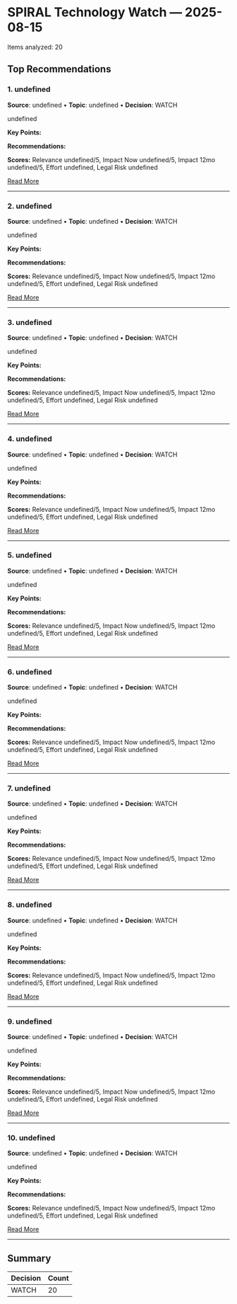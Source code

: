 # SPIRAL Technology Watch — 2025-08-15

Items analyzed: 20

## Top Recommendations

### 1. undefined
**Source**: undefined • **Topic**: undefined • **Decision**: WATCH

undefined

**Key Points:**


**Recommendations:**


**Scores:** Relevance undefined/5, Impact Now undefined/5, Impact 12mo undefined/5, Effort undefined, Legal Risk undefined

[Read More](undefined)

---

### 2. undefined
**Source**: undefined • **Topic**: undefined • **Decision**: WATCH

undefined

**Key Points:**


**Recommendations:**


**Scores:** Relevance undefined/5, Impact Now undefined/5, Impact 12mo undefined/5, Effort undefined, Legal Risk undefined

[Read More](undefined)

---

### 3. undefined
**Source**: undefined • **Topic**: undefined • **Decision**: WATCH

undefined

**Key Points:**


**Recommendations:**


**Scores:** Relevance undefined/5, Impact Now undefined/5, Impact 12mo undefined/5, Effort undefined, Legal Risk undefined

[Read More](undefined)

---

### 4. undefined
**Source**: undefined • **Topic**: undefined • **Decision**: WATCH

undefined

**Key Points:**


**Recommendations:**


**Scores:** Relevance undefined/5, Impact Now undefined/5, Impact 12mo undefined/5, Effort undefined, Legal Risk undefined

[Read More](undefined)

---

### 5. undefined
**Source**: undefined • **Topic**: undefined • **Decision**: WATCH

undefined

**Key Points:**


**Recommendations:**


**Scores:** Relevance undefined/5, Impact Now undefined/5, Impact 12mo undefined/5, Effort undefined, Legal Risk undefined

[Read More](undefined)

---

### 6. undefined
**Source**: undefined • **Topic**: undefined • **Decision**: WATCH

undefined

**Key Points:**


**Recommendations:**


**Scores:** Relevance undefined/5, Impact Now undefined/5, Impact 12mo undefined/5, Effort undefined, Legal Risk undefined

[Read More](undefined)

---

### 7. undefined
**Source**: undefined • **Topic**: undefined • **Decision**: WATCH

undefined

**Key Points:**


**Recommendations:**


**Scores:** Relevance undefined/5, Impact Now undefined/5, Impact 12mo undefined/5, Effort undefined, Legal Risk undefined

[Read More](undefined)

---

### 8. undefined
**Source**: undefined • **Topic**: undefined • **Decision**: WATCH

undefined

**Key Points:**


**Recommendations:**


**Scores:** Relevance undefined/5, Impact Now undefined/5, Impact 12mo undefined/5, Effort undefined, Legal Risk undefined

[Read More](undefined)

---

### 9. undefined
**Source**: undefined • **Topic**: undefined • **Decision**: WATCH

undefined

**Key Points:**


**Recommendations:**


**Scores:** Relevance undefined/5, Impact Now undefined/5, Impact 12mo undefined/5, Effort undefined, Legal Risk undefined

[Read More](undefined)

---

### 10. undefined
**Source**: undefined • **Topic**: undefined • **Decision**: WATCH

undefined

**Key Points:**


**Recommendations:**


**Scores:** Relevance undefined/5, Impact Now undefined/5, Impact 12mo undefined/5, Effort undefined, Legal Risk undefined

[Read More](undefined)

---

## Summary

| Decision | Count |
|----------|-------|
| WATCH | 20 |
